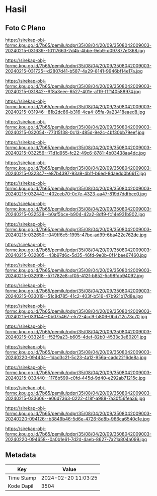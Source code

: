 # Hasil

## Foto C Plano

https://sirekap-obj-formc.kpu.go.id/7b65/pemilu/pdpr/35/08/04/20/09/3508042009003-20240215-031639--10117663-2d4b-4bbe-9eb9-d097877ef368.jpg

https://sirekap-obj-formc.kpu.go.id/7b65/pemilu/pdpr/35/08/04/20/09/3508042009003-20240215-031725--d2807d41-b587-4a29-8141-9946bf14e17a.jpg

https://sirekap-obj-formc.kpu.go.id/7b65/pemilu/pdpr/35/08/04/20/09/3508042009003-20240215-031842--9f8a3eee-6527-401e-a119-f1f140588974.jpg

https://sirekap-obj-formc.kpu.go.id/7b65/pemilu/pdpr/35/08/04/20/09/3508042009003-20240215-031946--81b2dc86-b316-4ca4-85fa-9a23418eaed8.jpg

https://sirekap-obj-formc.kpu.go.id/7b65/pemilu/pdpr/35/08/04/20/09/3508042009003-20240215-032054--77315138-0c13-485d-9e2c-4bf30bb79eef.jpg

https://sirekap-obj-formc.kpu.go.id/7b65/pemilu/pdpr/35/08/04/20/09/3508042009003-20240215-032256--71d1d955-fc22-49c6-8781-4b03438aa4dc.jpg

https://sirekap-obj-formc.kpu.go.id/7b65/pemilu/pdpr/35/08/04/20/09/3508042009003-20240215-032347--e87b4397-93a9-4b1f-b6ed-8daedd0b6617.jpg

https://sirekap-obj-formc.kpu.go.id/7b65/pemilu/pdpr/35/08/04/20/09/3508042009003-20240215-032442--402ceb70-0c7e-4323-aa47-819d7ddfbcc0.jpg

https://sirekap-obj-formc.kpu.go.id/7b65/pemilu/pdpr/35/08/04/20/09/3508042009003-20240215-032538--b0af5bce-b904-42a2-8df9-fc14e931b902.jpg

https://sirekap-obj-formc.kpu.go.id/7b65/pemilu/pdpr/35/08/04/20/09/3508042009003-20240215-032650--049ff6c5-1995-47be-ad99-6ba422c762de.jpg

https://sirekap-obj-formc.kpu.go.id/7b65/pemilu/pdpr/35/08/04/20/09/3508042009003-20240215-032805--43b97d6c-5d35-46fd-9e0b-0f14bee67460.jpg

https://sirekap-obj-formc.kpu.go.id/7b65/pemilu/pdpr/35/08/04/20/09/3508042009003-20240215-032918--571782e8-cf05-412f-b852-5c98fdb94092.jpg

https://sirekap-obj-formc.kpu.go.id/7b65/pemilu/pdpr/35/08/04/20/09/3508042009003-20240215-033019--51c8d785-41c2-403f-b516-47b921b17d8e.jpg

https://sirekap-obj-formc.kpu.go.id/7b65/pemilu/pdpr/35/08/04/20/09/3508042009003-20240215-033144--0b075467-e572-4cc9-b806-0bd712c73c70.jpg

https://sirekap-obj-formc.kpu.go.id/7b65/pemilu/pdpr/35/08/04/20/09/3508042009003-20240215-033249--f52f9a23-b605-4def-82b0-4533c3e80201.jpg

https://sirekap-obj-formc.kpu.go.id/7b65/pemilu/pdpr/35/08/04/20/09/3508042009003-20240220-094434--1dad3c21-5c23-4a12-956a-cadc2216de8a.jpg

https://sirekap-obj-formc.kpu.go.id/7b65/pemilu/pdpr/35/08/04/20/09/3508042009003-20240215-033440--1176b599-c0fd-445d-9d40-e292ab71215c.jpg

https://sirekap-obj-formc.kpu.go.id/7b65/pemilu/pdpr/35/08/04/20/09/3508042009003-20240215-033606--e06d7363-0222-418f-a988-7a30f56fea36.jpg

https://sirekap-obj-formc.kpu.go.id/7b65/pemilu/pdpr/35/08/04/20/09/3508042009003-20240220-094126--b3849b46-5d6e-4726-8d8b-966ca6540c1e.jpg

https://sirekap-obj-formc.kpu.go.id/7b65/pemilu/pdpr/35/08/04/20/09/3508042009003-20240220-094658--0a0b1e61-7d2d-4aeb-8627-7a21a804a099.jpg


## Metadata

| Key        | Value               |
| ---------- | ------------------- |
| Time Stamp | 2024-02-20 11:03:25 |
| Kode Dapil | 3504                |



